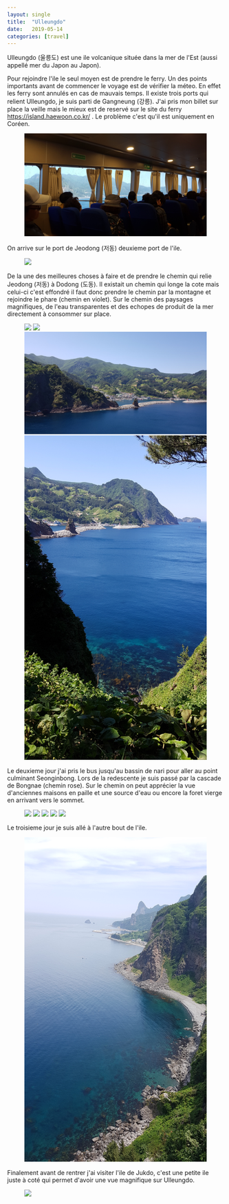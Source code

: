 ```yaml
---
layout: single
title:  "Ulleungdo"
date:   2019-05-14
categories: [travel]
---
```



Ulleungdo (울릉도) est une ile volcanique située dans la mer de l'Est (aussi appellé mer du Japon au Japon).

Pour rejoindre l'ile le seul moyen est de prendre le ferry.
Un des points importants avant de commencer le voyage est de vérifier la méteo. En effet les ferry sont annulés en cas de mauvais temps. 
Il existe trois ports qui relient Ulleungdo, je suis parti de Gangneung (강릉).
J'ai pris mon billet sur place la veille mais le mieux est de reservé sur le site du ferry <https://island.haewoon.co.kr/> .
Le problème c'est qu'il est uniquement en Coréen. 

<figure>
	<img src="/assets/images/ulleungdo/20190521_ferry.jpg">
</figure>

On arrive sur le port de Jeodong (저동) deuxieme port de l'ile. 
<figure>
	<img src="/assets/images/ulleungdo/20190521_joedong.jpg">
</figure>

De la une des meilleures choses à faire et de prendre le chemin qui relie Jeodong (저동) à Dodong (도동).
Il existait un chemin qui longe la cote mais celui-ci c'est effondré il faut donc prendre le chemin par la montagne et rejoindre le phare (chemin en violet).
Sur le chemin des paysages magnifiques, de l'eau transparentes et des echopes de produit de la mer directement à consommer sur place.
<figure>
	<img src="/assets/images/ulleungdo/20190521_map.jpg">
	<img src="/assets/images/ulleungdo/20190521_oldWay.jpg">
	<img src="/assets/images/ulleungdo/20190521_viewJeodong.jpg">
	<img src="/assets/images/ulleungdo/20190521_viewSea.jpg">
</figure>

Le deuxieme jour j'ai pris le bus jusqu'au bassin de nari pour aller au point culminant Seonginbong. Lors de la redescente je suis passé par la cascade de Bongnae (chemin rose).
Sur le chemin on peut apprécier la vue d'anciennes maisons en paille et une source d'eau ou encore la foret vierge en arrivant vers le sommet.
<figure>
	<img src="/assets/images/ulleungdo/20190521_map.jpg">
	<img src="/assets/images/ulleungdo/20190522_traditionalHut.jpg">
	<img src="/assets/images/ulleungdo/20190522_water.jpg">
	<img src="/assets/images/ulleungdo/20190522_forest.jpg">
	<img src="/assets/images/ulleungdo/20190522_peak.jpg">
</figure>

Le troisieme jour je suis allé à l'autre bout de l'ile.
<figure>
	<img src="/assets/images/ulleungdo/20190523_viewOtherSide.jpg">
</figure>

Finalement avant de rentrer j'ai visiter l'ile de Jukdo, c'est une petite ile juste à coté qui permet d'avoir une vue magnifique sur Ulleungdo.
<figure>
	<img src="/assets/images/ulleungdo/20190524_jukdo.jpg">
</figure>